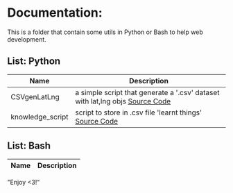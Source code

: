 # Documentation:
This is a folder that contain some utils in Python or Bash to help web development.

## List: Python
Name | Description
---- | ----------
CSVgenLatLng | a simple script that generate a '.csv' dataset with lat,lng objs [Source Code](https://github.com/mauridb/ScriptingUtils/blob/master/Python/CSVgenLatLng/genLatLng.py)
knowledge_script | script to store in .csv file 'learnt things' [Source Code](https://github.com/mauridb/ScriptingUtils/blob/master/Python/knowledge_script/learnt.py)


## List: Bash
Name | Description
---- | ----------





"Enjoy <3!"
